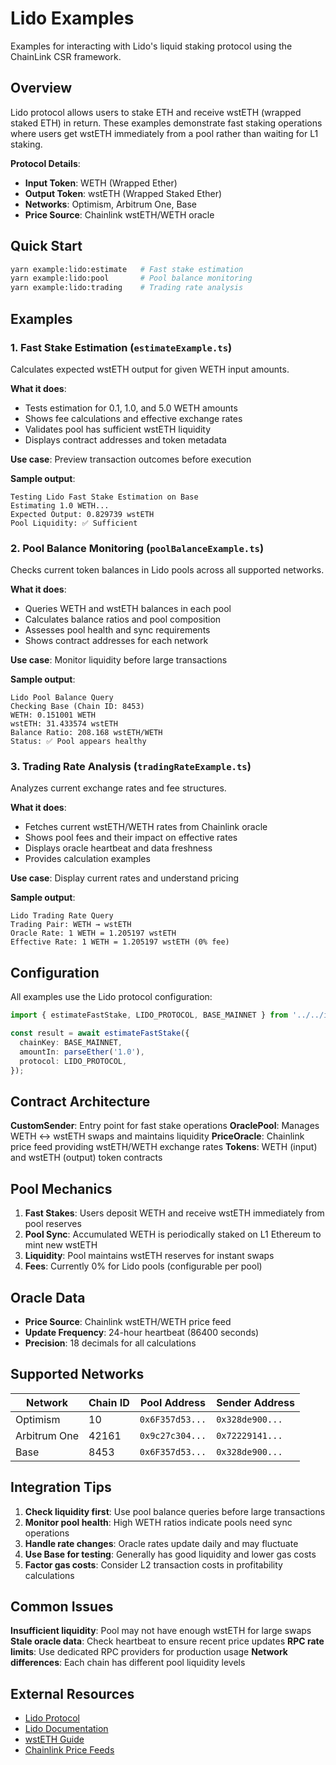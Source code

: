 # Lido Examples

Examples for interacting with Lido's liquid staking protocol using the ChainLink CSR framework.

## Overview

Lido protocol allows users to stake ETH and receive wstETH (wrapped staked ETH) in return. These examples demonstrate fast staking operations where users get wstETH immediately from a pool rather than waiting for L1 staking.

**Protocol Details**:

- **Input Token**: WETH (Wrapped Ether)
- **Output Token**: wstETH (Wrapped Staked Ether)
- **Networks**: Optimism, Arbitrum One, Base
- **Price Source**: Chainlink wstETH/WETH oracle

## Quick Start

```bash
yarn example:lido:estimate   # Fast stake estimation
yarn example:lido:pool       # Pool balance monitoring
yarn example:lido:trading    # Trading rate analysis
```

## Examples

### 1. Fast Stake Estimation (`estimateExample.ts`)

Calculates expected wstETH output for given WETH input amounts.

**What it does**:

- Tests estimation for 0.1, 1.0, and 5.0 WETH amounts
- Shows fee calculations and effective exchange rates
- Validates pool has sufficient wstETH liquidity
- Displays contract addresses and token metadata

**Use case**: Preview transaction outcomes before execution

**Sample output**:

```
Testing Lido Fast Stake Estimation on Base
Estimating 1.0 WETH...
Expected Output: 0.829739 wstETH
Pool Liquidity: ✅ Sufficient
```

### 2. Pool Balance Monitoring (`poolBalanceExample.ts`)

Checks current token balances in Lido pools across all supported networks.

**What it does**:

- Queries WETH and wstETH balances in each pool
- Calculates balance ratios and pool composition
- Assesses pool health and sync requirements
- Shows contract addresses for each network

**Use case**: Monitor liquidity before large transactions

**Sample output**:

```
Lido Pool Balance Query
Checking Base (Chain ID: 8453)
WETH: 0.151001 WETH
wstETH: 31.433574 wstETH
Balance Ratio: 208.168 wstETH/WETH
Status: ✅ Pool appears healthy
```

### 3. Trading Rate Analysis (`tradingRateExample.ts`)

Analyzes current exchange rates and fee structures.

**What it does**:

- Fetches current wstETH/WETH rates from Chainlink oracle
- Shows pool fees and their impact on effective rates
- Displays oracle heartbeat and data freshness
- Provides calculation examples

**Use case**: Display current rates and understand pricing

**Sample output**:

```
Lido Trading Rate Query
Trading Pair: WETH → wstETH
Oracle Rate: 1 WETH = 1.205197 wstETH
Effective Rate: 1 WETH = 1.205197 wstETH (0% fee)
```

## Configuration

All examples use the Lido protocol configuration:

```typescript
import { estimateFastStake, LIDO_PROTOCOL, BASE_MAINNET } from '../../index';

const result = await estimateFastStake({
  chainKey: BASE_MAINNET,
  amountIn: parseEther('1.0'),
  protocol: LIDO_PROTOCOL,
});
```

## Contract Architecture

**CustomSender**: Entry point for fast stake operations
**OraclePool**: Manages WETH ↔ wstETH swaps and maintains liquidity
**PriceOracle**: Chainlink price feed providing wstETH/WETH exchange rates
**Tokens**: WETH (input) and wstETH (output) token contracts

## Pool Mechanics

1. **Fast Stakes**: Users deposit WETH and receive wstETH immediately from pool reserves
2. **Pool Sync**: Accumulated WETH is periodically staked on L1 Ethereum to mint new wstETH
3. **Liquidity**: Pool maintains wstETH reserves for instant swaps
4. **Fees**: Currently 0% for Lido pools (configurable per pool)

## Oracle Data

- **Price Source**: Chainlink wstETH/WETH price feed
- **Update Frequency**: 24-hour heartbeat (86400 seconds)
- **Precision**: 18 decimals for all calculations

## Supported Networks

| Network      | Chain ID | Pool Address    | Sender Address  |
| ------------ | -------- | --------------- | --------------- |
| Optimism     | 10       | `0x6F357d53...` | `0x328de900...` |
| Arbitrum One | 42161    | `0x9c27c304...` | `0x72229141...` |
| Base         | 8453     | `0x6F357d53...` | `0x328de900...` |

## Integration Tips

1. **Check liquidity first**: Use pool balance queries before large transactions
2. **Monitor pool health**: High WETH ratios indicate pools need sync operations
3. **Handle rate changes**: Oracle rates update daily and may fluctuate
4. **Use Base for testing**: Generally has good liquidity and lower gas costs
5. **Factor gas costs**: Consider L2 transaction costs in profitability calculations

## Common Issues

**Insufficient liquidity**: Pool may not have enough wstETH for large swaps
**Stale oracle data**: Check heartbeat to ensure recent price updates
**RPC rate limits**: Use dedicated RPC providers for production usage
**Network differences**: Each chain has different pool liquidity levels

## External Resources

- [Lido Protocol](https://lido.fi)
- [Lido Documentation](https://docs.lido.fi)
- [wstETH Guide](https://help.lido.fi/en/articles/5230610-what-is-wrapped-steth-wsteth)
- [Chainlink Price Feeds](https://docs.chain.link/data-feeds/price-feeds)
